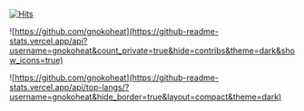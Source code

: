 [![Hits](https://hits.seeyoufarm.com/api/count/incr/badge.svg?url=https%3A%2F%2Fgithub.com%2Fgnokoheat&count_bg=%2379C83D&title_bg=%23555555&icon=skyliner.svg&icon_color=%23E7E7E7&title=Hi+there+%21&edge_flat=false)](https://github.com/gnokoheat)

![https://github.com/gnokoheat](https://github-readme-stats.vercel.app/api?username=gnokoheat&count_private=true&hide=contribs&theme=dark&show_icons=true)

![https://github.com/gnokoheat](https://github-readme-stats.vercel.app/api/top-langs/?username=gnokoheat&hide_border=true&layout=compact&theme=dark)

<!--
**gnokoheat/gnokoheat** is a ✨ _special_ ✨ repository because its `README.md` (this file) appears on your GitHub profile.

Here are some ideas to get you started:

- 🔭 I’m currently working on ...
- 🌱 I’m currently learning ...
- 👯 I’m looking to collaborate on ...
- 🤔 I’m looking for help with ...
- 💬 Ask me about ...
- 📫 How to reach me: ...
- 😄 Pronouns: ...
- ⚡ Fun fact: ...
-->

